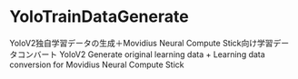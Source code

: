 # YoloTrainDataGenerate
YoloV2独自学習データの生成＋Movidius Neural Compute Stick向け学習データコンバート
YoloV2 Generate original learning data + Learning data conversion for Movidius Neural Compute Stick

